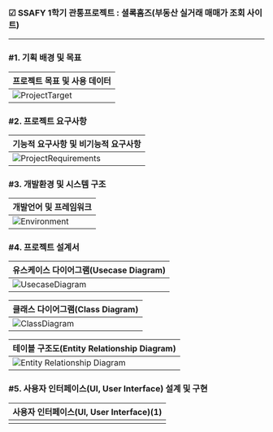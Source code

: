 ### ☑ SSAFY 1학기 관통프로젝트 : 셜록홈즈(부동산 실거래 매매가 조회 사이트)
***
 
### #1. 기획 배경 및 목표
|프로젝트 목표 및 사용 데이터|
|:---|
|![ProjectTarget](https://user-images.githubusercontent.com/63866366/203905532-fbae0f65-afbe-43ca-bd82-6c8f06265dfc.png)|


### #2. 프로젝트 요구사항
|기능적 요구사항 및 비기능적 요구사항|
|:---|
|![ProjectRequirements](https://user-images.githubusercontent.com/63866366/203905760-bfe71231-d10f-4c3f-b4be-9780538117de.png)|

### #3. 개발환경 및 시스템 구조
|개발언어 및 프레임워크|
|:---|
|![Environment](https://user-images.githubusercontent.com/63866366/203906000-fffd49cc-ccd8-457b-aa24-2b7ae106a7a5.png)| 

### #4. 프로젝트 설계서
|유스케이스 다이어그램(Usecase Diagram)|
|:---|
|![UsecaseDiagram](https://user-images.githubusercontent.com/63866366/203904515-cc980f8c-9187-4978-b4ce-e2920374fb71.png)| 

|클래스 다이어그램(Class Diagram)|
|:---|
|![ClassDiagram](https://user-images.githubusercontent.com/63866366/203902638-b54914ab-240f-42c9-adc0-a1e400cbe956.png)| 

|테이블 구조도(Entity Relationship Diagram)|
|:---|
|![Entity Relationship Diagram](https://user-images.githubusercontent.com/63866366/203906639-b74ee8c4-84e7-466e-a723-6e360200fc54.png)| 


### #5. 사용자 인터페이스(UI, User Interface) 설계 및 구현
|사용자 인터페이스(UI, User Interface)(1)|
|:---|
|| 

